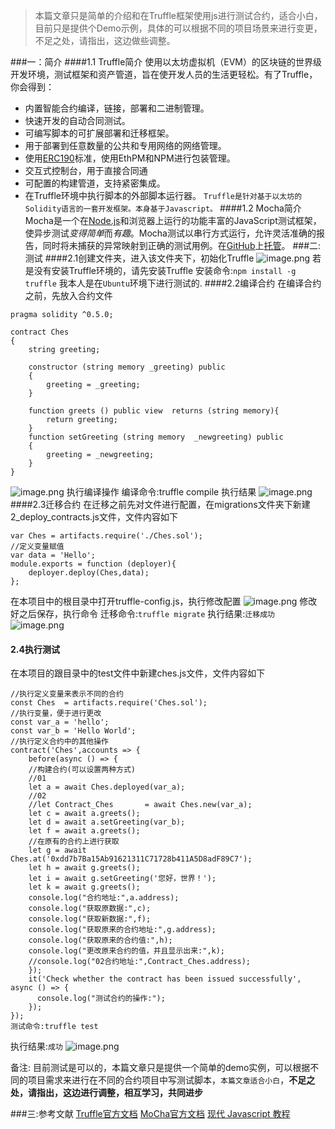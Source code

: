 >本篇文章只是简单的介绍和在Truffle框架使用js进行测试合约，适合小白，目前只是提供个Demo示例，具体的可以根据不同的项目场景来进行变更，不足之处，请指出，这边做些调整。

###一：简介
####1.1 Truffle简介
使用以太坊虚拟机（EVM）的区块链的世界级开发环境，测试框架和资产管道，旨在使开发人员的生活更轻松。有了Truffle，你会得到：

*   内置智能合约编译，链接，部署和二进制管理。
*   快速开发的自动合同测试。
*   可编写脚本的可扩展部署和迁移框架。
*   用于部署到任意数量的公共和专用网络的网络管理。
*   使用[ERC190](https://github.com/ethereum/EIPs/issues/190)标准，使用EthPM和NPM进行包装管理。
*   交互式控制台，用于直接合同通
*   可配置的构建管道，支持紧密集成。
*   在Truffle环境中执行脚本的外部脚本运行器。
`Truffle是针对基于以太坊的Solidity语言的一套开发框架。本身基于Javascript。`
####1.2 Mocha简介
Mocha是一个在[Node.js](https://nodejs.org/)和浏览器上运行的功能丰富的JavaScript测试框架，使异步测试*变得简单*而*有趣*。Mocha测试以串行方式运行，允许灵活准确的报告，同时将未捕获的异常映射到正确的测试用例。在[GitHub](https://github.com/mochajs/mocha)上[托管](https://github.com/mochajs/mocha)。
###二:测试
####2.1创建文件夹，进入该文件夹下，初始化Truffle
![image.png](https://upload-images.jianshu.io/upload_images/14624293-29d18158e450390f.png?imageMogr2/auto-orient/strip%7CimageView2/2/w/1240)
若是没有安装Truffle环境的，请先安装Truffle
安装命令:`npm install -g truffle`
我本人是在`Ubuntu`环境下进行测试的.
####2.2编译合约
在编译合约之前，先放入合约文件
````
pragma solidity ^0.5.0;

contract Ches
{
    string greeting;
    
    constructor (string memory _greeting) public 
    {
        greeting = _greeting;
    } 

    function greets () public view  returns (string memory){
        return greeting;
    }
    function setGreeting (string memory  _newgreeting) public 
    {
        greeting = _newgreeting;
    }
}
````
![image.png](https://upload-images.jianshu.io/upload_images/14624293-8f59759eeac4fc12.png?imageMogr2/auto-orient/strip%7CimageView2/2/w/1240)
执行编译操作
编译命令:truffle compile
执行结果
![image.png](https://upload-images.jianshu.io/upload_images/14624293-01e9369f37a5aa91.png?imageMogr2/auto-orient/strip%7CimageView2/2/w/1240)
####2.3迁移合约
在迁移之前先对文件进行配置，在migrations文件夹下新建2_deploy_contracts.js文件，文件内容如下
````
var Ches = artifacts.require('./Ches.sol');
//定义变量赋值
var data = 'Hello';
module.exports = function (deployer){
	deployer.deploy(Ches,data);
};

````
在本项目中的根目录中打开truffle-config.js，执行修改配置
![image.png](https://upload-images.jianshu.io/upload_images/14624293-bd358698e9b855ad.png?imageMogr2/auto-orient/strip%7CimageView2/2/w/1240)
修改好之后保存，执行命令
迁移命令:`truffle migrate`
执行结果:`迁移成功`
![image.png](https://upload-images.jianshu.io/upload_images/14624293-a97712ad7fe3c60e.png?imageMogr2/auto-orient/strip%7CimageView2/2/w/1240)

#### 2.4执行测试
在本项目的跟目录中的test文件中新建ches.js文件，文件内容如下
````
//执行定义变量来表示不同的合约
const Ches  = artifacts.require('Ches.sol');
//执行变量，便于进行更改
const var_a = 'hello';
const var_b = 'Hello World';
//执行定义合约中的其他操作
contract('Ches',accounts => {
	before(async () => {
	//构建合约(可以设置两种方式)
	//01
	let a = await Ches.deployed(var_a);
	//02
	//let Contract_Ches       = await Ches.new(var_a);
	let c = await a.greets();
	let d = await a.setGreeting(var_b);
	let f = await a.greets();
	//在原有的合约上进行获取
	let g = await Ches.at('0xdd7b7Ba15Ab91621311C71728b411A5D8adF89C7');
	let h = await g.greets();
	let i = await g.setGreeting('您好，世界！');
	let k = await g.greets();
	console.log("合约地址:",a.address);
	console.log("获取原数据:",c);
	console.log("获取新数据:",f);
	console.log("获取原来的合约地址:",g.address);
	console.log("获取原来的合约值:",h);
	console.log("更改原来合约的值，并且显示出来:",k);
	//console.log("02合约地址:",Contract_Ches.address);
	});
 	it('Check whether the contract has been issued successfully', async () => {
      console.log("测试合约的操作:");
    }); 
});
测试命令:truffle test
````
执行结果:`成功`
![image.png](https://upload-images.jianshu.io/upload_images/14624293-6d77b2590a0d0444.png?imageMogr2/auto-orient/strip%7CimageView2/2/w/1240)

备注:
目前测试是可以的，本篇文章只是提供一个简单的demo实例，可以根据不同的项目需求来进行在不同的合约项目中写测试脚本，`本篇文章适合小白`，**不足之处，请指出，这边进行调整，相互学习，共同进步**

###三:参考文献
[Truffle官方文档](https://truffleframework.com/docs/truffle/overview)
[MoCha官方文档](https://mochajs.org/)
[现代 Javascript 教程](https://zh.javascript.info/async-await)










